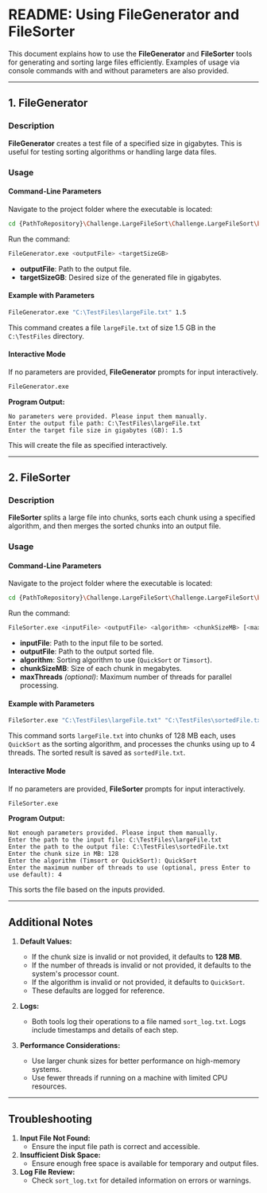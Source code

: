# README: Using FileGenerator and FileSorter

This document explains how to use the **FileGenerator** and **FileSorter** tools for generating and sorting large files efficiently. Examples of usage via console commands with and without parameters are also provided.

---

## 1. FileGenerator

### Description

**FileGenerator** creates a test file of a specified size in gigabytes. This is useful for testing sorting algorithms or handling large data files.

### Usage

#### Command-Line Parameters

Navigate to the project folder where the executable is located:
```bash
cd {PathToRepository}\Challenge.LargeFileSort\Challenge.LargeFileSort\bin\Debug\net8.0
```

Run the command:
```bash
FileGenerator.exe <outputFile> <targetSizeGB>
```

- **outputFile**: Path to the output file.
- **targetSizeGB**: Desired size of the generated file in gigabytes.

#### Example with Parameters

```bash
FileGenerator.exe "C:\TestFiles\largeFile.txt" 1.5
```

This command creates a file `largeFile.txt` of size 1.5 GB in the `C:\TestFiles` directory.

#### Interactive Mode

If no parameters are provided, **FileGenerator** prompts for input interactively.

```bash
FileGenerator.exe
```

**Program Output:**
```
No parameters were provided. Please input them manually.
Enter the output file path: C:\TestFiles\largeFile.txt
Enter the target file size in gigabytes (GB): 1.5
```

This will create the file as specified interactively.

---

## 2. FileSorter

### Description

**FileSorter** splits a large file into chunks, sorts each chunk using a specified algorithm, and then merges the sorted chunks into an output file.

### Usage

#### Command-Line Parameters

Navigate to the project folder where the executable is located:
```bash
cd {PathToRepository}\Challenge.LargeFileSort\Challenge.LargeFileSort\bin\Debug\net8.0
```

Run the command:
```bash
FileSorter.exe <inputFile> <outputFile> <algorithm> <chunkSizeMB> [<maxThreads>]
```

- **inputFile**: Path to the input file to be sorted.
- **outputFile**: Path to the output sorted file.
- **algorithm**: Sorting algorithm to use (`QuickSort` or `Timsort`).
- **chunkSizeMB**: Size of each chunk in megabytes.
- **maxThreads** *(optional)*: Maximum number of threads for parallel processing.

#### Example with Parameters

```bash
FileSorter.exe "C:\TestFiles\largeFile.txt" "C:\TestFiles\sortedFile.txt" QuickSort 128 4
```

This command sorts `largeFile.txt` into chunks of 128 MB each, uses `QuickSort` as the sorting algorithm, and processes the chunks using up to 4 threads. The sorted result is saved as `sortedFile.txt`.

#### Interactive Mode

If no parameters are provided, **FileSorter** prompts for input interactively.

```bash
FileSorter.exe
```

**Program Output:**
```
Not enough parameters provided. Please input them manually.
Enter the path to the input file: C:\TestFiles\largeFile.txt
Enter the path to the output file: C:\TestFiles\sortedFile.txt
Enter the chunk size in MB: 128
Enter the algorithm (Timsort or QuickSort): QuickSort
Enter the maximum number of threads to use (optional, press Enter to use default): 4
```

This sorts the file based on the inputs provided.

---

## Additional Notes

1. **Default Values:**

   - If the chunk size is invalid or not provided, it defaults to **128 MB**.
   - If the number of threads is invalid or not provided, it defaults to the system's processor count.
   - If the algorithm is invalid or not provided, it defaults to `QuickSort`.
   - These defaults are logged for reference.

2. **Logs:**

   - Both tools log their operations to a file named `sort_log.txt`. Logs include timestamps and details of each step.

3. **Performance Considerations:**

   - Use larger chunk sizes for better performance on high-memory systems.
   - Use fewer threads if running on a machine with limited CPU resources.

---

## Troubleshooting

1. **Input File Not Found:**
   - Ensure the input file path is correct and accessible.
2. **Insufficient Disk Space:**
   - Ensure enough free space is available for temporary and output files.
3. **Log File Review:**
   - Check `sort_log.txt` for detailed information on errors or warnings.

